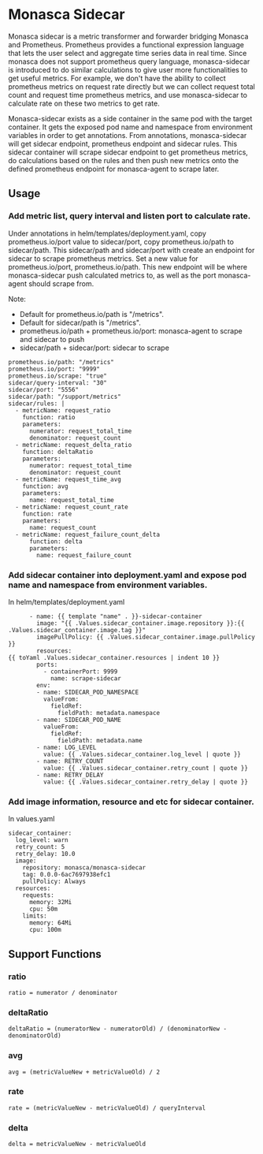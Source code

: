 # Monasca Sidecar
Monasca sidecar is a metric transformer and forwarder bridging Monasca and Prometheus. 
Prometheus provides a functional expression language that lets the user select and aggregate time series data in real time. 
Since monasca does not support prometheus query language, monasca-sidecar is introduced to do similar calculations to 
give user more functionalities to get useful metrics. 
For example, we don't have the ability to collect prometheus metrics on request rate directly but we can collect 
request total count and request time prometheus metrics, and use monasca-sidecar to calculate rate on these two metrics to get rate. 

Monasca-sidecar exists as a side container in the same pod with the target container. 
It gets the exposed pod name and namespace from environment variables in order to get annotations. 
From annotations, monasca-sidecar will get sidecar endpoint, prometheus endpoint and sidecar rules. 
This sidecar container will scrape sidecar endpoint to get prometheus metrics, do calculations 
based on the rules and then push new metrics onto the defined prometheus endpoint for monasca-agent to scrape later. 

## Usage

### Add metric list, query interval and listen port to calculate rate.
Under annotations in helm/templates/deployment.yaml, copy prometheus.io/port value to sidecar/port, copy prometheus.io/path to sidecar/path. This sidecar/path and sidecar/port with create an endpoint for sidecar to scrape prometheus metrics.
Set a new value for prometheus.io/port, prometheus.io/path. This new endpoint will be where monasca-sidecar push calculated metrics to, as well as the port monasca-agent should scrape from.

Note:

* Default for prometheus.io/path is "/metrics".
* Default for sidecar/path is "/metrics".
* prometheus.io/path + prometheus.io/port: monasca-agent to scrape and sidecar to push
* sidecar/path + sidecar/port: sidecar to scrape

```
prometheus.io/path: "/metrics"
prometheus.io/port: "9999"
prometheus.io/scrape: "true"
sidecar/query-interval: "30"
sidecar/port: "5556"
sidecar/path: "/support/metrics"
sidecar/rules: |
  - metricName: request_ratio
    function: ratio
    parameters:
      numerator: request_total_time
      denominator: request_count
  - metricName: request_delta_ratio
    function: deltaRatio
    parameters:
      numerator: request_total_time
      denominator: request_count
  - metricName: request_time_avg
    function: avg
    parameters:
      name: request_total_time
  - metricName: request_count_rate
    function: rate
    parameters:
      name: request_count
  - metricName: request_failure_count_delta
      function: delta
      parameters:
        name: request_failure_count
```

### Add sidecar container into deployment.yaml and expose pod name and namespace from environment variables.
In helm/templates/deployment.yaml

```
      - name: {{ template "name" . }}-sidecar-container
        image: "{{ .Values.sidecar_container.image.repository }}:{{ .Values.sidecar_container.image.tag }}"
        imagePullPolicy: {{ .Values.sidecar_container.image.pullPolicy }}
        resources:
{{ toYaml .Values.sidecar_container.resources | indent 10 }}
        ports:
          - containerPort: 9999
            name: scrape-sidecar
        env:
        - name: SIDECAR_POD_NAMESPACE
          valueFrom:
            fieldRef:
              fieldPath: metadata.namespace
        - name: SIDECAR_POD_NAME
          valueFrom:
            fieldRef:
              fieldPath: metadata.name
        - name: LOG_LEVEL
          value: {{ .Values.sidecar_container.log_level | quote }}
        - name: RETRY_COUNT
          value: {{ .Values.sidecar_container.retry_count | quote }}
        - name: RETRY_DELAY
          value: {{ .Values.sidecar_container.retry_delay | quote }}
```

### Add image information, resource and etc for sidecar container.
In values.yaml

```
sidecar_container:
  log_level: warn
  retry_count: 5
  retry_delay: 10.0
  image:
    repository: monasca/monasca-sidecar
    tag: 0.0.0-6ac7697938efc1
    pullPolicy: Always
  resources:
    requests:
      memory: 32Mi
      cpu: 50m
    limits:
      memory: 64Mi
      cpu: 100m
```

## Support Functions

### ratio

```
ratio = numerator / denominator
```

### deltaRatio

```
deltaRatio = (numeratorNew - numeratorOld) / (denominatorNew - denominatorOld)
```

### avg

```
avg = (metricValueNew + metricValueOld) / 2
```

### rate

```
rate = (metricValueNew - metricValueOld) / queryInterval
```

### delta

```
delta = metricValueNew - metricValueOld
```
